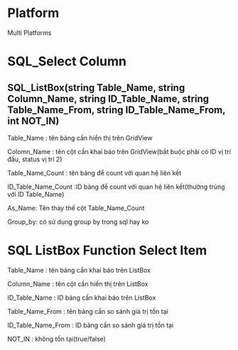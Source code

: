 # Platform
Multi Platforms

SQL_Select Column
=======
## SQL_ListBox(string Table_Name, string Column_Name, string ID_Table_Name, string Table_Name_From, string ID_Table_Name_From, int NOT_IN)

Table_Name : tên bảng cần hiển thị trên GridView

Colomn_Name : tên cột cần khai báo trên GridView(bắt buộc phải có ID vị trí đầu, status vị trí 2)

Table_Name_Count : tên bảng để count với quan hệ liên kết

ID_Table_Name_Count :ID bảng để count với quan hệ liên kết(thường trùng với ID Table_Name)

As_Name: Tên thay thế cột Table_Name_Count 

Group_by: có sử dụng group by trong sql hay ko

SQL ListBox Function Select Item
=======
Table_Name : tên bảng cần khai báo trên ListBox

Column_Name : tên cột cần hiển thị trên ListBox

ID_Table_Name : ID bảng cần khai báo trên ListBox

Table_Name_From : tên bảng cần so sánh giá trị tồn tại

ID_Table_Name_From : ID bảng cần so sánh giá trị tồn tại

NOT_IN : không tồn tại(true/false)
